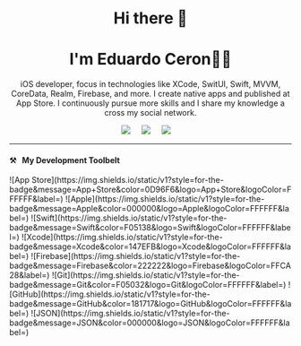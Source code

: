 <h1 align='center'>Hi there  👋</h1>
<h1 align='center'>I'm Eduardo Ceron🧑‍💻</h1>

<p align='center'>
   iOS developer, focus in technologies like XCode, SwitUI, Swift, MVVM, CoreData, Realm, Firebase, and more. I create native apps and published at App Store. I continuously pursue more skills and I share my knowledge a cross my social network.
</p>

<p align='center'>
  <a href="https://twitter.com/ceronciwis"><img src="https://img.shields.io/badge/twitter-%231DA1F2.svg?&style=for-the-badge&logo=twitter&logoColor=white" /></a>&nbsp;&nbsp;&nbsp;&nbsp;
  <a href="https://www.linkedin.com/in/eduardo-ceron-espinoza-a80910111/"><img src="https://img.shields.io/badge/linkedin-%230077B5.svg?&style=for-the-badge&logo=linkedin&logoColor=white" /></a>&nbsp;&nbsp;&nbsp;&nbsp;
  <a href="mailto:ing.ceron.dev@gmail.com?subject=Hola%20Eduardo"><img src="https://img.shields.io/badge/gmail-%23D14836.svg?&style=for-the-badge&logo=gmail&logoColor=white" /></a>&nbsp;&nbsp;&nbsp;&nbsp;
</p>

<hr>

<h4>⚒&nbsp;&nbsp;&nbsp;My Development Toolbelt</h4>
   ![App Store](https://img.shields.io/static/v1?style=for-the-badge&message=App+Store&color=0D96F6&logo=App+Store&logoColor=FFFFFF&label=)
   ![Apple](https://img.shields.io/static/v1?style=for-the-badge&message=Apple&color=000000&logo=Apple&logoColor=FFFFFF&label=)
   ![Swift](https://img.shields.io/static/v1?style=for-the-badge&message=Swift&color=F05138&logo=Swift&logoColor=FFFFFF&label=)
   ![Xcode](https://img.shields.io/static/v1?style=for-the-badge&message=Xcode&color=147EFB&logo=Xcode&logoColor=FFFFFF&label=)
   ![Firebase](https://img.shields.io/static/v1?style=for-the-badge&message=Firebase&color=222222&logo=Firebase&logoColor=FFCA28&label=)
   ![Git](https://img.shields.io/static/v1?style=for-the-badge&message=Git&color=F05032&logo=Git&logoColor=FFFFFF&label=)
   ![GitHub](https://img.shields.io/static/v1?style=for-the-badge&message=GitHub&color=181717&logo=GitHub&logoColor=FFFFFF&label=)
   ![JSON](https://img.shields.io/static/v1?style=for-the-badge&message=JSON&color=000000&logo=JSON&logoColor=FFFFFF&label=)


<!--
**IngenieroCeron/IngenieroCeron** is a ✨ _special_ ✨ repository because its `README.md` (this file) appears on your GitHub profile.

Here are some ideas to get you started:

- 🔭 I’m currently working on ...
- 🌱 I’m currently learning ...
- 👯 I’m looking to collaborate on ...
- 🤔 I’m looking for help with ...
- 💬 Ask me about ...
- 📫 How to reach me: ...
- 😄 Pronouns: ...
- ⚡ Fun fact: ...
-->
